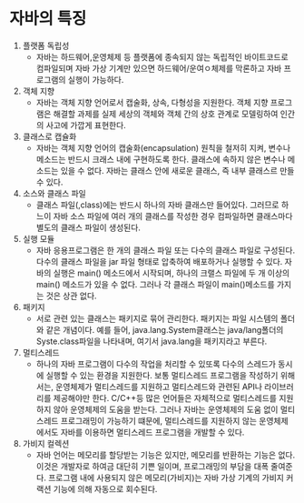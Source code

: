 # 자바의 특징

1. 플랫폼 독립성
   * 자바는 하드웨어,운영체제 등 플랫폼에 종속되지 않는 독립적인 바이트코드로 컴파일되며 자바 가상 기계만 있으면 하드웨어/운여ㅇ체제를 막론하고
   자바 프로그램의 실행이 가능하다.
2. 객체 지향
   * 자바는 객체 지향 언어로서 캡술화, 상속, 다형성을 지원한다. 객체 지향 프로그램은 해결할 과제를 실제 세상의 객체와 객체 간의 상호 관계로 모델링하여 인간의 
   사고에 가깝게 표현한다.
3. 클래스로 캡슐화
   * 자바는 객체 지향 언어의 캡술화(encapsulation) 원칙을 철저히 지켜, 변수나 메소드는 반드시 크래스 내에 구현하도록 한다. 클래스에 속하지 않은 변수나 메소드는 있을 수 없다.
   자바는 클래스 안에 새로운 클래스, 즉 내부 클래스르 만들 수 있다.
4. 소스와 클래스 파일 
   * 클래스 파일(,class)에는 반드시 하나의 자바 클래스만 들어있다. 그러므로 하느이 자바 소스 파일에 여러 개의 클래스를 작성한 경우 컴파일하면
   클래스마다 별도의 클래스 파일이 생성된다.
5. 실행 모듈
   * 자바 응용프로그램은 한 개의 클래스 파일 또는 다수의 클래스 파일로 구성된다. 다수의 클래스 파일을 jar 파일
   형태로 압축하여 배포하거나 실행할 수 있다. 자바의 실행은 main() 메소드에서 시작되며, 하나의 크랠스 파일에 두 개 이상의 main() 메소드가 있을 수 없다.
   그러나 각 클래스 파일이 main()메소드를 가지는 것은 상관 없다.
6. 패키지
   * 서로 관련 있는 클래스는 패키지로 묶어 관리한다. 패키지는 파일 시스템의 폴더와 같은 개념이다. 예를 들어, java.lang.System클래스는 java/lang폴더의 Syste.class파일을 나타내며, 여기서
   java.lang을 패키지라고 부른다.
7. 멀티스레드
   * 하나의 자바 프로그램이 다수의 작업을 처리할 수 있또록 다수의 스레드가 동시에 실행할 수 있는 환경을 지원한다.
   보통 멀티스레드 프로그램을 작성하기 위해서는, 운영체제가 멀티스레드를 지원하고 멀티스레드와 관련된 API나 라이브러리를 제공해야만 한다. C/C++등 많은 언어들은 자체적으로 멀티스레드를 지원하지 않아 운영체제의
   도움을 받는다. 그러나 자바는 운영체제의 도움 없이 멀티스레드 프로그래밍이 가능하기 떄문에, 멀티스레드를 지원하지 않는 운영체제에서도 자바를 이용하면 멀티스레드 프로그램을 개발할 수 있다.
8. 가비지 컬렉션
   * 자바 언어는 메모리를 할당받는 기능은 있지만, 메모리를 반환하는 기능은 없다. 이것은 개발자로 하여금 대단히 기쁜 일이며, 프로그래밍의 부담을 대폭 줄여준다. 프로그램 내에 사용되지 않은 
   메모리(가비지)는 자바 가상 기계의 가비지 커랙션 기능에 의해 자동으로 회수된다.

